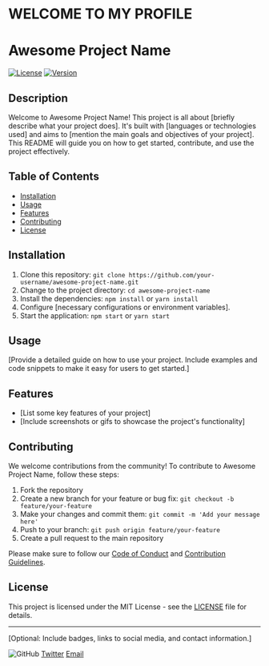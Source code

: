# WELCOME TO MY PROFILE





# Awesome Project Name

[![License](https://img.shields.io/badge/License-MIT-blue.svg)](LICENSE)
[![Version](https://img.shields.io/badge/Version-1.0.0-green.svg)](CHANGELOG.md)

## Description

Welcome to Awesome Project Name! This project is all about [briefly describe what your project does]. It's built with [languages or technologies used] and aims to [mention the main goals and objectives of your project]. This README will guide you on how to get started, contribute, and use the project effectively.

## Table of Contents

- [Installation](#installation)
- [Usage](#usage)
- [Features](#features)
- [Contributing](#contributing)
- [License](#license)

## Installation

1. Clone this repository: `git clone https://github.com/your-username/awesome-project-name.git`
2. Change to the project directory: `cd awesome-project-name`
3. Install the dependencies: `npm install` or `yarn install`
4. Configure [necessary configurations or environment variables].
5. Start the application: `npm start` or `yarn start`

## Usage

[Provide a detailed guide on how to use your project. Include examples and code snippets to make it easy for users to get started.]

## Features

- [List some key features of your project]
- [Include screenshots or gifs to showcase the project's functionality]

## Contributing

We welcome contributions from the community! To contribute to Awesome Project Name, follow these steps:

1. Fork the repository
2. Create a new branch for your feature or bug fix: `git checkout -b feature/your-feature`
3. Make your changes and commit them: `git commit -m 'Add your message here'`
4. Push to your branch: `git push origin feature/your-feature`
5. Create a pull request to the main repository

Please make sure to follow our [Code of Conduct](CODE_OF_CONDUCT.md) and [Contribution Guidelines](CONTRIBUTING.md).

## License

This project is licensed under the MIT License - see the [LICENSE](LICENSE) file for details.

---

[Optional: Include badges, links to social media, and contact information.]

![GitHub](your-github-link)
[Twitter](your-twitter-link)
[Email](your-email-address)
